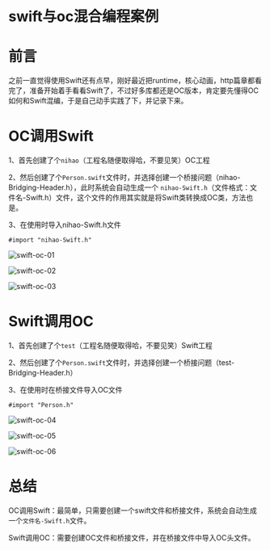 #	swift与oc混合编程案例

#	前言

之前一直觉得使用Swift还有点早，刚好最近把runtime，核心动画，http篇章都看完了，准备开始着手看看Swift了，不过好多库都还是OC版本，肯定要先懂得OC如何和Swift混编，于是自己动手实践了下，并记录下来。

#	OC调用Swift

1、首先创建了个``nihao``（工程名随便取得哈，不要见笑）OC工程

2、然后创建了个``Person.swift``文件时，并选择创建一个桥接问题（nihao-Bridging-Header.h），此时系统会自动生成一个	``nihao-Swift.h``（文件格式：文件名-Swift.h）文件，这个文件的作用其实就是将Swift类转换成OC类，方法也是。

3、在使用时导入nihao-Swift.h文件

	#import "nihao-Swift.h"

![swift-oc-01](http://yaoqi-github.github.io/images/swift-oc-01.png)

![swift-oc-02](http://yaoqi-github.github.io/images/swift-oc-02.png)

![swift-oc-03](http://yaoqi-github.github.io/images/swift-oc-03.png)

#	Swift调用OC

1、首先创建了个``test``（工程名随便取得哈，不要见笑）Swift工程

2、然后创建了个``Person.swift``文件时，并选择创建一个桥接问题（test-Bridging-Header.h）

3、在使用时在桥接文件导入OC文件

	#import "Person.h"
	
![swift-oc-04](http://yaoqi-github.github.io/images/swift-oc-04.png)

![swift-oc-05](http://yaoqi-github.github.io/images/swift-oc-05.png)

![swift-oc-06](http://yaoqi-github.github.io/images/swift-oc-06.png)

#	总结

OC调用Swift：最简单，只需要创建一个swift文件和桥接文件，系统会自动生成一个``文件名-Swift.h``文件。

Swift调用OC：需要创建OC文件和桥接文件，并在桥接文件中导入OC头文件。